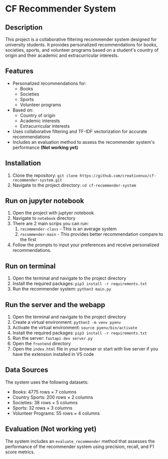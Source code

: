 # CF Recommender System

## Description
This project is a collaborative filtering recommender system designed for university students. It provides personalized recommendations for books, societies, sports, and volunteer programs based on a student's country of origin and their academic and extracurricular interests.

## Features
- Personalized recommendations for:
  - Books
  - Societies
  - Sports
  - Volunteer programs
- Based on:
  - Country of origin
  - Academic interests
  - Extracurricular interests
- Uses collaborative filtering and TF-IDF vectorization for accurate recommendations
- Includes an evaluation method to assess the recommender system's performance **(Not working yet)**

## Installation
1. Clone the repository: `git clone https://github.com/creativenux/cf-recommender-system.git`
2. Navigate to the project directory: `cd cf-recommender-system`

## Run on jupyter notebook
1. Open the project with juptyer notebook
2. Navigate to `notebook` directory
3. There are 2 main scrips you can run: 
   1. `recommender-class` - This is an average system
   2. `recommender-main` - This provides better recommendation compare to the first
4. Follow the prompts to input your preferences and receive personalized recommendations.

## Run on terminal
1. Open the terminal and navigate to the project directory
2. Install the required packages: `pip3 install -r requirements.txt` 
3. Run the recommender system: `python3 main.py`

## Run the server and the webapp
1. Open the terminal and navigate to the project directory
2. Create a virtual environment: `python3 -m venv pyenv`
3. Activate the virtual environment: `source pyenv/bin/activate`
4. Install the required packages: `pip3 install -r requirements.txt`
5. Run the server: `fastapi dev server.py`
6. Open the `frontend` directory
7. Open the `index.html` file in your browser or start with live server if you have the extension installed in VS code

## Data Sources
The system uses the following datasets:
- Books: 4775 rows × 7 columns
- Country Sports: 200 rows × 2 columns
- Societies: 38 rows × 5 columns
- Sports: 32 rows × 3 columns
- Volunteer Programs: 55 rows × 4 columns

## Evaluation (Not working yet)
The system includes an `evaluate_recommender` method that assesses the performance of the recommender system using precision, recall, and F1 score metrics.

